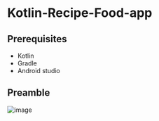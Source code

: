 # Kotlin-Recipe-Food-app
## Prerequisites
- Kotlin
- Gradle
- Android studio
## Preamble
![image](https://github.com/Dan-blcw/Kotlin-Recipe-Food-app/assets/127305381/c37a7905-9ff1-47d2-9d05-a869cdfa9297)
